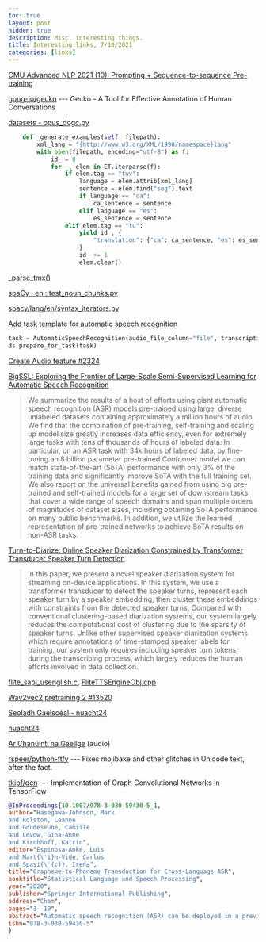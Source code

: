 ```yaml
---
toc: true
layout: post
hidden: true
description: Misc. interesting things.
title: Interesting links, 7/10/2021
categories: [links]
---
```


[CMU Advanced NLP 2021 (10): Prompting + Sequence-to-sequence Pre-training](https://www.youtube.com/watch?v=TE6urdkTR4I)

[gong-io/gecko](https://github.com/gong-io/gecko) --- Gecko - A Tool for Effective Annotation of Human Conversations

[datasets - opus_dogc.py](https://github.com/huggingface/datasets/blob/3db67f5ff6cbf807b129d2b4d1107af27623b608/datasets/opus_dogc/opus_dogc.py)

```python
    def _generate_examples(self, filepath):
        xml_lang = "{http://www.w3.org/XML/1998/namespace}lang"
        with open(filepath, encoding="utf-8") as f:
            id_ = 0
            for _, elem in ET.iterparse(f):
                if elem.tag == "tuv":
                    language = elem.attrib[xml_lang]
                    sentence = elem.find("seg").text
                    if language == "ca":
                        ca_sentence = sentence
                    elif language == "es":
                        es_sentence = sentence
                elif elem.tag == "tu":
                    yield id_, {
                        "translation": {"ca": ca_sentence, "es": es_sentence},
                    }
                    id_ += 1
                    elem.clear()
```

[_parse_tmx()](https://github.com/huggingface/datasets/blob/ed8b06750224a534de5773590b0a491318f3ae6a/datasets/wmt16/wmt_utils.py#L926)

[spaCy : en : test_noun_chunks.py](https://github.com/explosion/spaCy/blob/master/spacy/tests/lang/en/test_noun_chunks.py)

[spacy/lang/en/syntax_iterators.py](https://github.com/explosion/spaCy/blob/master/spacy/lang/en/syntax_iterators.py)

[Add task template for automatic speech recognition](https://github.com/huggingface/datasets/pull/2533)

```python
task = AutomaticSpeechRecognition(audio_file_column="file", transcription_column="text")
ds.prepare_for_task(task)
```

[Create Audio feature #2324](https://github.com/huggingface/datasets/pull/2324)

[BigSSL: Exploring the Frontier of Large-Scale Semi-Supervised Learning for Automatic Speech Recognition](https://arxiv.org/abs/2109.13226)

> We summarize the results of a host of efforts using giant automatic speech recognition (ASR) models pre-trained using large, diverse unlabeled datasets containing approximately a million hours of audio. We find that the combination of pre-training, self-training and scaling up model size greatly increases data efficiency, even for extremely large tasks with tens of thousands of hours of labeled data. In particular, on an ASR task with 34k hours of labeled data, by fine-tuning an 8 billion parameter pre-trained Conformer model we can match state-of-the-art (SoTA) performance with only 3% of the training data and significantly improve SoTA with the full training set. We also report on the universal benefits gained from using big pre-trained and self-trained models for a large set of downstream tasks that cover a wide range of speech domains and span multiple orders of magnitudes of dataset sizes, including obtaining SoTA performance on many public benchmarks. In addition, we utilize the learned representation of pre-trained networks to achieve SoTA results on non-ASR tasks.

[Turn-to-Diarize: Online Speaker Diarization Constrained by Transformer Transducer Speaker Turn Detection](https://arxiv.org/abs/2109.11641)

> In this paper, we present a novel speaker diarization system for streaming on-device applications. In this system, we use a transformer transducer to detect the speaker turns, represent each speaker turn by a speaker embedding, then cluster these embeddings with constraints from the detected speaker turns. Compared with conventional clustering-based diarization systems, our system largely reduces the computational cost of clustering due to the sparsity of speaker turns. Unlike other supervised speaker diarization systems which require annotations of time-stamped speaker labels for training, our system only requires including speaker turn tokens during the transcribing process, which largely reduces the human efforts involved in data collection.

[flite_sapi_usenglish.c](https://github.com/festvox/flite/blob/master/sapi/FliteTTSEngineObj/flite_sapi_usenglish.c),
[FliteTTSEngineObj.cpp](https://github.com/festvox/flite/blob/master/sapi/FliteTTSEngineObj/FliteTTSEngineObj.cpp)

[Wav2vec2 pretraining 2 #13520](https://github.com/huggingface/transformers/pull/13520)

[Seoladh Gaelscéal - nuacht24](https://www.youtube.com/watch?v=3BIdtsKnXtM)

[nuacht24](https://www.youtube.com/channel/UCsQv0m-VbJGW3RFugpGKwMA)

[Ar Chanúintí na Gaeilge](https://antuairisceoir.wordpress.com/2013/12/04/ar-chanuinti-na-gaeilge/) (audio)

[rspeer/python-ftfy](https://github.com/rspeer/python-ftfy) --- Fixes mojibake and other glitches in Unicode text, after the fact.

[tkipf/gcn](https://github.com/tkipf/gcn) --- Implementation of Graph Convolutional Networks in TensorFlow

```bibtex
@InProceedings{10.1007/978-3-030-59430-5_1,
author="Hasegawa-Johnson, Mark
and Rolston, Leanne
and Goudeseune, Camille
and Levow, Gina-Anne
and Kirchhoff, Katrin",
editor="Espinosa-Anke, Luis
and Mart{\'i}n-Vide, Carlos
and Spasi{\'{c}}, Irena",
title="Grapheme-to-Phoneme Transduction for Cross-Language ASR",
booktitle="Statistical Language and Speech Processing",
year="2020",
publisher="Springer International Publishing",
address="Cham",
pages="3--19",
abstract="Automatic speech recognition (ASR) can be deployed in a previously unknown language, in less than 24 h, given just three resources: an acoustic model trained on other languages, a set of language-model training data, and a grapheme-to-phoneme (G2P) transducer to connect them. The LanguageNet G2Ps were created with the goal of being small, fast, and easy to port to a previously unseen language. Data come from pronunciation lexicons if available, but if there are no pronunciation lexicons in the target language, then data are generated from minimal resources: from a Wikipedia description of the target language, or from a one-hour interview with a native speaker of the language. Using such methods, the LanguageNet G2Ps now include simple models in nearly 150 languages, with trained finite state transducers in 122 languages, 59 of which are sufficiently well-resourced to permit measurement of their phone error rates. This paper proposes a measure of the distance between the G2Ps in different languages, and demonstrates that agglomerative clustering of the LanguageNet languages bears some resemblance to a phylogeographic language family tree. The LanguageNet G2Ps proposed in this paper have already been applied in three cross-language ASRs, using both hybrid and end-to-end neural architectures, and further experiments are ongoing.",
isbn="978-3-030-59430-5"
}
```